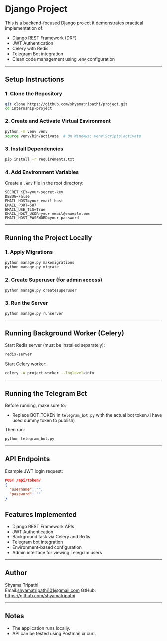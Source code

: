 # Django Project

This is a backend-focused Django project it demonstrates practical implementation of:
- Django REST Framework (DRF)
- JWT Authentication
- Celery with Redis
- Telegram Bot integration
- Clean code management using .env configuration

---

## Setup Instructions

### 1. Clone the Repository
```bash
git clone https://github.com/shyamatripathi/project.git
cd internship-project
```

### 2. Create and Activate Virtual Environment
```bash
python -m venv venv
source venv/bin/activate  # On Windows: venv\Scripts\activate
```

### 3. Install Dependencies
```bash
pip install -r requirements.txt
```

### 4. Add Environment Variables
Create a `.env` file in the root directory:
```
SECRET_KEY=your-secret-key
DEBUG=False
EMAIL_HOST=your-email-host
EMAIL_PORT=587
EMAIL_USE_TLS=True
EMAIL_HOST_USER=your-email@example.com
EMAIL_HOST_PASSWORD=your-password
```

---

## Running the Project Locally

### 1. Apply Migrations
```bash
python manage.py makemigrations
python manage.py migrate
```

### 2. Create Superuser (for admin access)
```bash
python manage.py createsuperuser
```

### 3. Run the Server
```bash
python manage.py runserver
```

---

## Running Background Worker (Celery)

Start Redis server (must be installed separately):
```bash
redis-server
```

Start Celery worker:
```bash
celery -A project worker --loglevel=info
```

---

## Running the Telegram Bot

Before running, make sure to:
- Replace BOT_TOKEN in `telegram_bot.py` with the actual bot token.(I have used dummy token to publish)

Then run:
```bash
python telegram_bot.py
```

---

## API Endpoints
Example JWT login request:
```json
POST /api/token/
{
  "username": "",
  "password": ""
}
```

## Features Implemented

- Django REST Framework APIs
- JWT Authentication
- Background task via Celery and Redis
- Telegram bot integration
- Environment-based configuration
- Admin interface for viewing Telegram users

---

## Author

Shyama Tripathi  
Email:shyamatripathi101@gmail.com
GitHub: https://github.com/shyamatripathi

---

## Notes
- The application runs locally.
- API can be tested using Postman or curl.
